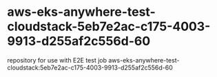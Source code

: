 # aws-eks-anywhere-test-cloudstack-5eb7e2ac-c175-4003-9913-d255af2c556d-60
repository for use with E2E test job aws-eks-anywhere-test-cloudstack:5eb7e2ac-c175-4003-9913-d255af2c556d-60
